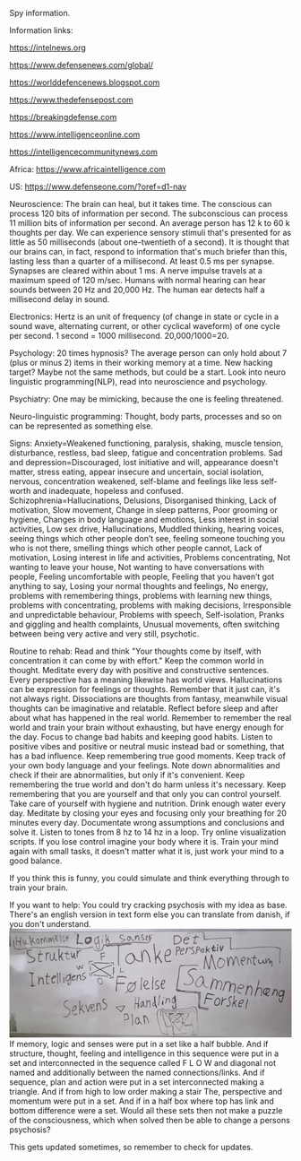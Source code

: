 Spy information.

Information links:

https://intelnews.org

https://www.defensenews.com/global/

https://worlddefencenews.blogspot.com

https://www.thedefensepost.com

https://breakingdefense.com

https://www.intelligenceonline.com

https://intelligencecommunitynews.com

Africa: https://www.africaintelligence.com

US: https://www.defenseone.com/?oref=d1-nav


Neuroscience:
The brain can heal, but it takes time.
The conscious can process 120 bits of information per second.
The subconscious can process 11 million bits of information per second.
An average person has 12 k to 60 k thoughts per day.
We can experience sensory stimuli that's presented for as little as 50 milliseconds (about one-twentieth of a second). It is thought that our brains can, in fact, respond to information that's much briefer than this, lasting less than a quarter of a millisecond.
At least 0.5 ms per synapse. Synapses are cleared within about 1 ms.
A nerve impulse travels at a maximum speed of 120 m/sec.
Humans with normal hearing can hear sounds between 20 Hz and 20,000 Hz.
The human ear detects half a millisecond delay in sound.

Electronics:
Hertz is an unit of frequency (of change in state or cycle in a sound wave, alternating current, or other cyclical waveform) of one cycle per second.
1 second = 1000 millisecond. 20,000/1000=20.

Psychology:
20 times hypnosis?
The average person can only hold about 7 (plus or minus 2) items in their working memory at a time. New hacking target? Maybe not the same methods, but could be a start. Look into neuro linguistic programming(NLP), read into neuroscience and psychology.

Psychiatry:
One may be mimicking, because the one is feeling threatened.

Neuro-linguistic programming:
Thought, body parts, processes and so on can be represented as something else.

Signs:
Anxiety=Weakened functioning, paralysis, shaking, muscle tension, disturbance, restless, bad sleep, fatigue and concentration problems.
Sad and depression=Discouraged, lost initiative and will, appearance doesn't matter, stress eating, appear insecure and uncertain, social isolation, nervous, concentration weakened, self-blame and feelings like less self-worth and inadequate, hopeless and confused.
Schizophrenia=Hallucinations, Delusions, Disorganised thinking, Lack of motivation, Slow movement, Change in sleep patterns, Poor grooming or hygiene, Changes in body language and emotions, Less interest in social activities, Low sex drive, Hallucinations, Muddled thinking, hearing voices, seeing things which other people don’t see, feeling someone touching you who is not there, smelling things which other people cannot, Lack of motivation, Losing interest in life and activities, Problems concentrating, Not wanting to leave your house, Not wanting to have conversations with people, Feeling uncomfortable with people, Feeling that you haven’t got anything to say, Losing your normal thoughts and feelings, No energy, problems with remembering things, problems with learning new things, problems with concentrating, problems with making decisions, Irresponsible and unpredictable behaviour, Problems with speech, Self-isolation, Pranks and giggling and health complaints, Unusual movements, often switching between being very active and very still, psychotic.

Routine to rehab:
Read and think "Your thoughts come by itself, with concentration it can come by with effort."
Keep the common world in thought.
Meditate every day with positive and constructive sentences.
Every perspective has a meaning likewise has world views.
Hallucinations can be expression for feelings or thoughts. Remember that it just can, it's not always right.
Dissociations are thoughts from fantasy, meanwhile visual thoughts can be imaginative and relatable.
Reflect before sleep and after about what has happened in the real world.
Remember to remember the real world and train your brain without exhausting, but have energy enough for the day.
Focus to change bad habits and keeping good habits. Listen to positive vibes and positive or neutral music instead bad or something, that has a bad influence. Keep remembering true good moments. Keep track of your own body language and your feelings. Note down abnormalities and check if their are abnormalities, but only if it's convenient. Keep remembering the true world and don't do harm unless it's necessary. Keep remembering that you are yourself and that only you can control yourself.
Take care of yourself with hygiene and nutrition.
Drink enough water every day.
Meditate by closing your eyes and focusing only your breathing for 20 minutes every day.
Documentate wrong assumptions and conclusions and solve it. Listen to tones from 8  hz to 14 hz in a loop. Try online visualization scripts. If you lose control imagine your body where it is. Train your mind again with small tasks, it doesn't matter what it is, just work your mind to a good balance.

If you think this is funny, you could simulate and think everything through to train your brain.

If you want to help:
You could try cracking psychosis with my idea as base. There's an english version in text form else you can translate from danish, if you don't understand. ![Psychosis structure model](https://github.com/DearestDreamWish/spy-information/blob/main/20221005_123606.jpg)If memory, logic and senses were put in a set like a half bubble. And if structure, thought, feeling and intelligence in this sequence were put in a set and interconnected in the sequence called F L O W and diagonal not named and additionally between the named connections/links. And if sequence, plan and action were put in a set interconnected making a triangle. And if from high to low order making a stair The, perspective and momentum were put in a set. And if in a half box where top has link and bottom difference were a set. Would all these sets then not make a puzzle of the consciousness, which when solved then be able to change a persons psychosis?

This gets updated sometimes, so remember to check for updates.
